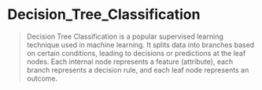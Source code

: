 # Decision_Tree_Classification
> Decision Tree Classification is a popular supervised learning technique used in machine learning. It splits data into branches based on certain conditions, leading to decisions or predictions at the leaf nodes. Each internal node represents a feature (attribute), each branch represents a decision rule, and each leaf node represents an outcome.
